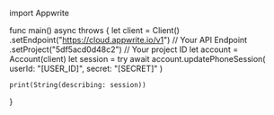 import Appwrite

func main() async throws {
let client = Client()
.setEndpoint("https://cloud.appwrite.io/v1") // Your API Endpoint
.setProject("5df5acd0d48c2") // Your project ID
let account = Account(client)
let session = try await account.updatePhoneSession(
userId: "[USER_ID]",
secret: "[SECRET]"
)

    print(String(describing: session))

}
